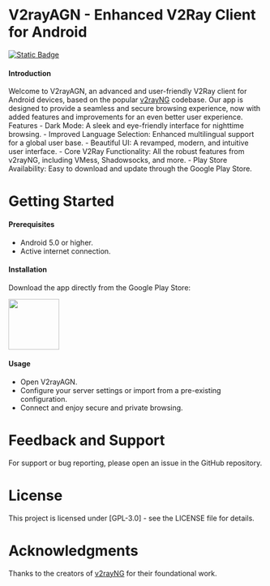 # V2rayAGN - Enhanced V2Ray Client for Android

<a href="https://t.me/khaledagn"><img alt="Static Badge" src="https://img.shields.io/badge/Telegram-Channel-blue"></a>

#### Introduction

Welcome to V2rayAGN, an advanced and user-friendly V2Ray client for Android devices, based on the popular [v2rayNG](https://github.com/2dust/v2rayNG) codebase. Our app is designed to provide a seamless and secure browsing experience, now with added features and improvements for an even better user experience.
Features
    - Dark Mode: A sleek and eye-friendly interface for nighttime browsing.
    - Improved Language Selection: Enhanced multilingual support for a global user base.
    - Beautiful UI: A revamped, modern, and intuitive user interface.
    - Core V2Ray Functionality: All the robust features from v2rayNG, including VMess, Shadowsocks, and more.
    - Play Store Availability: Easy to download and update through the Google Play Store.


# Getting Started

#### Prerequisites

   - Android 5.0 or higher.
   - Active internet connection.

#### Installation

Download the app directly from the Google Play Store:

<p>
<a href="https://play.google.com/store/apps/details?id=com.agn.v2ray"><img src="https://play.google.com/intl/en_us/badges/images/generic/en-play-badge.png" height="100"></a>
</p>

#### Usage 
    
   - Open V2rayAGN.
   - Configure your server settings or import from a pre-existing configuration.
   - Connect and enjoy secure and private browsing.

# Feedback and Support

For support or bug reporting, please open an issue in the GitHub repository.


# License

This project is licensed under [GPL-3.0] - see the LICENSE file for details.


# Acknowledgments

Thanks to the creators of [v2rayNG](https://github.com/2dust/v2rayNG) for their foundational work.
